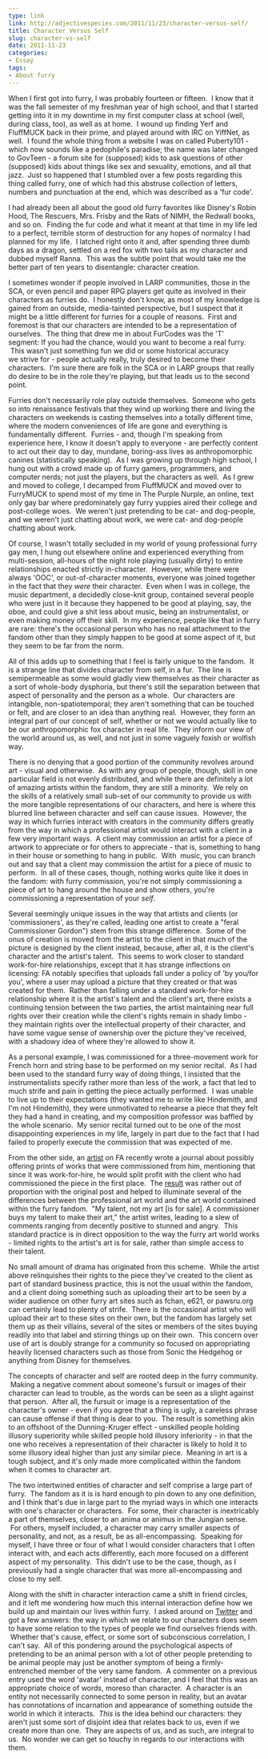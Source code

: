 ```yaml
---
type: link
link: http://adjectivespecies.com/2011/11/23/character-versus-self/
title: Character Versus Self
slug: character-vs-self
date: 2011-11-23
categories:
- Essay
tags:
- About furry
---
```


When I first got into furry, I was probably fourteen or fifteen.  I know that it
was the fall semester of my freshman year of high school, and that I started
getting into it in my downtime in my first computer class at school (well,
during class, too), as well as at home.  I wound up finding Yerf and FluffMUCK
back in their prime, and played around with IRC on YiffNet, as well.  I found
the whole thing from a website I was on called Puberty101 - which now sounds
like a pedophile's paradise; the name was later changed to GovTeen - a forum
site for (supposed) kids to ask questions of other (supposed) kids about things
like sex and sexuality, emotions, and all that jazz.  Just so happened that I
stumbled over a few posts regarding this thing called furry, one of which had
this abstruse collection of letters, numbers and punctuation at the end, which
was described as a 'fur code'.<!--more-->

I had already been all about the good old furry favorites like Disney's Robin
Hood, The Rescuers, Mrs. Frisby and the Rats of NIMH, the Redwall books, and so
on.  Finding the fur code and what it meant at that time in my life led to a
perfect, terrible storm of destruction for any hopes of normalcy I had planned
for my life.  I latched right onto it and, after spending three dumb days as a
dragon, settled on a red fox with two tails as my character and dubbed myself
Ranna.  This was the subtle point that would take me the better part of ten
years to disentangle: character creation.

I sometimes wonder if people involved in LARP communities, those in the SCA, or
even pencil and paper RPG players get quite as involved in their characters as
furries do.  I honestly don't know, as most of my knowledge is gained from an
outside, media-tainted perspective, but I suspect that it might be a little
different for furries for a couple of reasons.  First and foremost is that our
characters are intended to be a representation of ourselves.  The thing that
drew me in about FurCodes was the 'T' segment: If you had the chance, would you
want to become a real furry.  This wasn't just something fun we did or some
historical accuracy we strive for - people actually really, truly desired to
become their characters.  I'm sure there are folk in the SCA or in LARP groups
that really do desire to be in the role they're playing, but that leads us to
the second point.

Furries don't necessarily role play outside themselves.  Someone who gets so
into renaissance festivals that they wind up working there and living the
characters on weekends is casting themselves into a totally different time,
where the modern conveniences of life are gone and everything is fundamentally
different.  Furries - and, though I'm speaking from experience here, I know it
doesn't apply to everyone - are perfectly content to act out their day to day,
mundane, boring-ass lives as anthropomorphic canines (statistically speaking).
 As I was growing up through high school, I hung out with a crowd made up of
furry gamers, programmers, and computer nerds; not just the players, but the
characters as well.  As I grew and moved to college, I decamped from FluffMUCK
and moved over to FurryMUCK to spend most of my time in The Purple Nurple, an
online, text only gay bar where predominately gay furry yuppies aired their
college and post-college woes.  We weren't just pretending to be cat- and
dog-people, and we weren't just chatting about work, we were cat- and dog-people
chatting about work.

Of course, I wasn't totally secluded in my world of young professional furry gay
men, I hung out elsewhere online and experienced everything from multi-session,
all-hours of the night role playing (usually dirty) to entire relationships
enacted strictly in-character.  However, while there were always 'OOC', or
out-of-character moments, everyone was joined together in the fact that they
*were* their character.  Even when I was in college, the music
department, a decidedly close-knit group, contained several people who were just
in it because they happened to be good at playing, say, the oboe, and could give
a shit less about music, being an instrumentalist, or even making money off
their skill.  In my experience, people like that in furry are rare: there's the
occasional person who has no real attachment to the fandom other than they
simply happen to be good at some aspect of it, but they seem to be far from the
norm.

All of this adds up to something that I feel is fairly unique to the fandom.  It
is a strange line that divides character from self, in a fur.  The line is
semipermeable as some would gladly view themselves as their character as a sort
of whole-body dysphoria, but there's still the separation between that aspect of
personality and the person as a whole.  Our characters are intangible,
non-spatiotemporal; they aren't something that can be touched or felt, and are
closer to an idea than anything real.  However, they form an integral part of
our concept of self, whether or not we would actually like to be our
anthropomorphic fox character in real life.  They inform our view of the world
around us, as well, and not just in some vaguely foxish or wolfish way.

There is no denying that a good portion of the community revolves around art -
visual and otherwise.  As with any group of people, though, skill in one
particular field is not evenly distributed, and while there are definitely a lot
of amazing artists within the fandom, they are still a minority.  We rely on the
skills of a relatively small sub-set of our community to provide us with the
more tangible representations of our characters, and here is where this blurred
line between character and self can cause issues.  However, the way in which
furries interact with creators in the community differs greatly from the way in
which a professional artist would interact with a client in a few very important
ways.  A client may commission an artist for a piece of artwork to appreciate or
for others to appreciate - that is, something to hang in their house or
something to hang in public.  With  music, you can branch out and say that a
client may commission the artist for a piece of music to perform.  In all of
these cases, though, nothing works quite like it does in the fandom: with furry
commission, you're not simply commissioning a piece of art to hang around the
house and show others, you're commissioning a representation of your
*self*.

Several seemingly unique issues in the way that artists and clients (or
'commissioners', as they're called, leading one artist to create a "feral
Commissioner Gordon") stem from this strange difference.  Some of the onus of
creation is moved from the artist to the client in that much of the picture is
designed by the client instead, because, after all, it is the client's character
and the artist's talent.  This seems to work closer to standard work-for-hire
relationships, except that it has strange inflections on licensing: FA notably
specifies that uploads fall under a policy of 'by you/for you', where a user may
upload a picture that they created or that was created for them.  Rather than
falling under a standard work-for-hire relationship where it is the artist's
talent and the client's art, there exists a continuing tension between the two
parties, the artist maintaining near full rights over their creation while the
client's rights remain in shady limbo - they maintain rights over the
intellectual property of their character, and have some vague sense of ownership
over the picture they've received, with a shadowy idea of where they're allowed
to show it.

As a personal example, I was commissioned for a three-movement work for French
horn and string base to be performed on my senior recital.  As I had been used
to the standard furry way of doing things, I insisted that the instrumentalists
specify rather more than less of the work, a fact that led to much strife and
pain in getting the piece actually performed.  I was unable to live up to their
expectations (they wanted me to write like Hindemith, and I'm not Hindemith),
they were unmotivated to rehearse a piece that they felt they had a hand in
creating, and my composition professor was baffled by the whole scenario.  My
senior recital turned out to be one of the most disappointing experiences in my
life, largely in part due to the fact that I had failed to properly execute the
commission that was expected of me.

From the other side, an [artist](http://www.furaffinity.net/user/pseudomanitou)
on FA recently wrote a journal about possibly offering prints of works that were
commissioned from him, mentioning that since it was work-for-hire, he would
split profit with the client who had commissioned the piece in the first place.
 The [result](http://www.furaffinity.net/journal/2840110/) was rather out of
proportion with the original post and helped to illuminate several of the
differences between the professional art world and the art world contained
within the furry fandom.  "My talent, not my art \[is for sale\]. A commissioner
buys my talent to make their art," the artist writes, leading to a slew of
comments ranging from decently positive to stunned and angry.  This standard
practice is in direct opposition to the way the furry art world works - limited
rights to the artist's art is for sale, rather than simple access to their
talent.

No small amount of drama has originated from this scheme.  While the artist
above relinquishes their rights to the piece they've created to the client as
part of standard business practice, this is not the usual within the fandom, and
a client doing something such as uploading their art to be seen by a wider
audience on other furry art sites such as fchan, e621, or pawsru.org can
certainly lead to plenty of strife.  There is the occasional artist who will
upload their art to these sites on their own, but the fandom has largely set
them up as their villains, several of the sites or members of the sites buying
readily into that label and stirring things up on their own.  This concern over
use of art is doubly strange for a community so focused on appropriating heavily
licensed characters such as those from Sonic the Hedgehog or anything from
Disney for themselves.

The concepts of character and self are rooted deep in the furry community.
 Making a negative comment about someone's fursuit or images of their character
can lead to trouble, as the words can be seen as a slight against that person.
 After all, the fursuit or image is a representation of the character's owner -
even if you agree that a thing is ugly, a careless phrase can cause offense if
that thing is dear to you.  The result is something akin to an offshoot of the
Dunning-Kruger effect - unskilled people holding illusory superiority while
skilled people hold illusory inferiority - in that the one who receives a
representation of their character is likely to hold it to some illusory ideal
higher than just any similar piece.  Meaning in art is a tough subject, and it's
only made more complicated within the fandom when it comes to character art.

The two intertwined entities of character and self comprise a large part of
furry.  The fandom as it is is hard enough to pin down to any one definition,
and I think that's due in large part to the myriad ways in which one interacts
with one's character or characters.  For some, their character is inextricably a
part of themselves, closer to an anima or animus in the Jungian sense.  For
others, myself included, a character may carry smaller aspects of personality,
and not, as a result, be as all-encompassing.  Speaking for myself, I have three
or four of what I would consider characters that I often interact with, and each
acts differently, each more focused on a different aspect of my personality.
 This didn't use to be the case, though, as I previously had a single character
that was more all-encompassing and close to my self.

Along with the shift in character interaction came a shift in friend circles,
and it left me wondering how much this internal interaction define how we build
up and maintain our lives within furry.  I asked around on
[Twitter](http://twitter.com/adjspecies) and got a few answers: the way
in which we relate to our characters does seem to have some relation to the
types of people we find ourselves friends with.  Whether that's cause, effect,
or some sort of subconscious correlation, I can't say.  All of this pondering
around the psychological aspects of pretending to be an animal person with a lot
of other people pretending to be animal people may just be another symptom of
being a firmly-entrenched member of the very same fandom.  A commenter on a
previous entry used the word 'avatar' instead of character, and I feel that this
was an appropriate choice of words, moreso than character.  A character is an
entity not necessarily connected to some person in reality, but an avatar has
connotations of incarnation and appearance of something outside the world in
which it interacts.  *This* is the idea behind our characters: they
aren't just some sort of disjoint idea that relates back to us, even if we
create more than one.  They are aspects of us, and as such, are integral to us.
 No wonder we can get so touchy in regards to our interactions with them.
